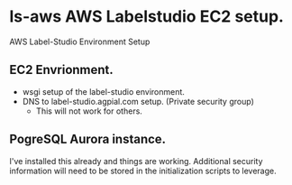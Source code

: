 # ls-aws  AWS Labelstudio EC2 setup. 
AWS Label-Studio Environment Setup

## EC2 Envrionment. 
* wsgi setup of the label-studio environment. 
* DNS to label-studio.agpial.com setup. (Private security group)
  * This will not work for others. 

## PogreSQL Aurora instance.  
I've installed this already and things are working. 
Additional security information will need to be stored in the initialization scripts to leverage. 

